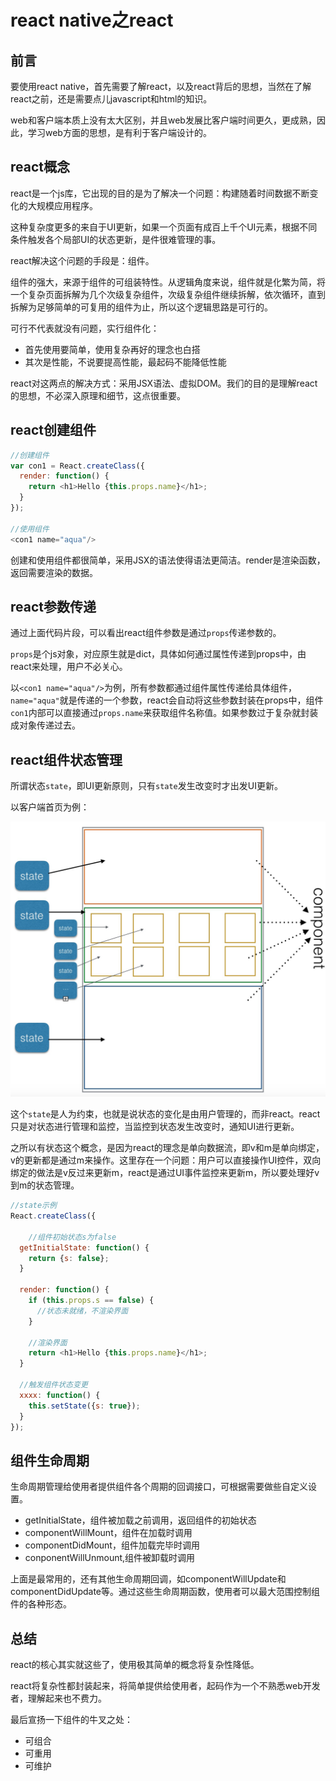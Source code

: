 # react native之react

## 前言

要使用react native，首先需要了解react，以及react背后的思想，当然在了解react之前，还是需要点儿javascript和html的知识。

web和客户端本质上没有太大区别，并且web发展比客户端时间更久，更成熟，因此，学习web方面的思想，是有利于客户端设计的。

## react概念

react是一个js库，它出现的目的是为了解决一个问题：构建随着时间数据不断变化的大规模应用程序。

这种复杂度更多的来自于UI更新，如果一个页面有成百上千个UI元素，根据不同条件触发各个局部UI的状态更新，是件很难管理的事。

react解决这个问题的手段是：组件。

组件的强大，来源于组件的可组装特性。从逻辑角度来说，组件就是化繁为简，将一个复杂页面拆解为几个次级复杂组件，次级复杂组件继续拆解，依次循环，直到拆解为足够简单的可复用的组件为止，所以这个逻辑思路是可行的。

可行不代表就没有问题，实行组件化：

* 首先使用要简单，使用复杂再好的理念也白搭
* 其次是性能，不说要提高性能，最起码不能降低性能

react对这两点的解决方式：采用JSX语法、虚拟DOM。我们的目的是理解react的思想，不必深入原理和细节，这点很重要。

## react创建组件


```js
//创建组件
var con1 = React.createClass({
  render: function() {
    return <h1>Hello {this.props.name}</h1>;
  }
});

//使用组件
<con1 name="aqua"/>
```

创建和使用组件都很简单，采用JSX的语法使得语法更简洁。render是渲染函数，返回需要渲染的数据。

## react参数传递

通过上面代码片段，可以看出react组件参数是通过`props`传递参数的。

`props`是个js对象，对应原生就是dict，具体如何通过属性传递到props中，由react来处理，用户不必关心。

以`<con1 name="aqua"/>`为例，所有参数都通过组件属性传递给具体组件，`name="aqua"`就是传递的一个参数，react会自动将这些参数封装在props中，组件`con1`内部可以直接通过`props.name`来获取组件名称值。如果参数过于复杂就封装成对象传递过去。

## react组件状态管理

所谓状态`state`，即UI更新原则，只有`state`发生改变时才出发UI更新。

以客户端首页为例：

![](./media/react/component.png)

这个`state`是人为约束，也就是说状态的变化是由用户管理的，而非react。react只是对状态进行管理和监控，当监控到状态发生改变时，通知UI进行更新。

之所以有状态这个概念，是因为react的理念是单向数据流，即v和m是单向绑定，v的更新都是通过m来操作。这里存在一个问题：用户可以直接操作UI控件，双向绑定的做法是v反过来更新m，react是通过UI事件监控来更新m，所以要处理好v到m的状态管理。

```js
//state示例
React.createClass({

	//组件初始状态s为false
  getInitialState: function() {
    return {s: false};
  }

  render: function() {
    if (this.props.s == false) {
      //状态未就绪，不渲染界面
    }
    
    //渲染界面
    return <h1>Hello {this.props.name}</h1>;
  }
  
  //触发组件状态变更
  xxxx: function() {
    this.setState({s: true});
  }
});

```

## 组件生命周期

生命周期管理给使用者提供组件各个周期的回调接口，可根据需要做些自定义设置。

* getInitialState，组件被加载之前调用，返回组件的初始状态
* componentWillMount，组件在加载时调用
* componentDidMount，组件加载完毕时调用
* conponentWillUnmount,组件被卸载时调用

上面是最常用的，还有其他生命周期回调，如componentWillUpdate和componentDidUpdate等。通过这些生命周期函数，使用者可以最大范围控制组件的各种形态。


## 总结

react的核心其实就这些了，使用极其简单的概念将复杂性降低。

react将复杂性都封装起来，将简单提供给使用者，起码作为一个不熟悉web开发者，理解起来也不费力。

最后宣扬一下组件的牛叉之处：

* 可组合
* 可重用
* 可维护


